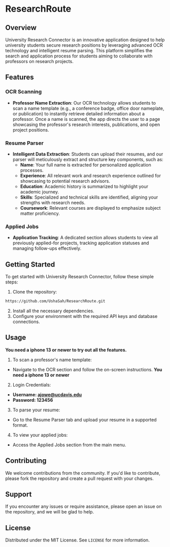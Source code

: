 # ResearchRoute

## Overview

University Research Connector is an innovative application designed to help university students secure research positions by leveraging advanced OCR technology and intelligent resume parsing. This platform simplifies the search and application process for students aiming to collaborate with professors on research projects.

## Features

### OCR Scanning

- **Professor Name Extraction**: Our OCR technology allows students to scan a name template (e.g., a conference badge, office door nameplate, or publication) to instantly retrieve detailed information about a professor. Once a name is scanned, the app directs the user to a page showcasing the professor's research interests, publications, and open project positions.

### Resume Parser

- **Intelligent Data Extraction**: Students can upload their resumes, and our parser will meticulously extract and structure key components, such as:
  - **Name**: Your full name is extracted for personalized application processes.
  - **Experience**: All relevant work and research experience outlined for showcasing to potential research advisors.
  - **Education**: Academic history is summarized to highlight your academic journey.
  - **Skills**: Specialized and technical skills are identified, aligning your strengths with research needs.
  - **Coursework**: Relevant courses are displayed to emphasize subject matter proficiency.

### Applied Jobs

- **Application Tracking**: A dedicated section allows students to view all previously applied-for projects, tracking application statuses and managing follow-ups effectively.

## Getting Started

To get started with University Research Connector, follow these simple steps:

1. Clone the repository:
```bash 
https://github.com/UshaSah/ResearchRoute.git
```
2. Install all the necessary dependencies.
3. Configure your environment with the required API keys and database connections.

## Usage
<b> You need a iphone 13 or newer to try out all the features. </b>
1. To scan a professor's name template:
- Navigate to the OCR section and follow the on-screen instructions. <b> You need a iphone 13 or newer </b>
2. Login Credentials:
- <b> Username: ajowe@ucdavis.edu </b>
- <b> Password: 123456 </b>
3. To parse your resume:
- Go to the Resume Parser tab and upload your resume in a supported format.
4. To view your applied jobs:
- Access the Applied Jobs section from the main menu.

## Contributing

We welcome contributions from the community. If you'd like to contribute, please fork the repository and create a pull request with your changes.

## Support

If you encounter any issues or require assistance, please open an issue on the repository, and we will be glad to help.

## License

Distributed under the MIT License. See `LICENSE` for more information.

